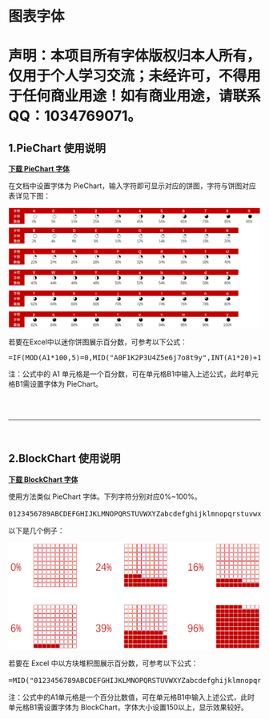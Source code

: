 # 图表字体
# 声明：本项目所有字体版权归本人所有，仅用于个人学习交流；未经许可，不得用于任何商业用途！如有商业用途，请联系QQ：1034769071。
## 1.PieChart 使用说明

[**下载 PieChart 字体**](https://coding.net/u/sharemine/p/sharemine.coding.me/git/raw/master/PieChart.ttf)

在文档中设置字体为 PieChart，输入字符即可显示对应的饼图，字符与饼图对应表详见下图：

![字符、字形及饼图对照表](https://raw.githubusercontent.com/ChartsFont/ChartsFont.github.io/master/PieChart.png)

若要在Excel中以迷你饼图展示百分数，可参考以下公式：
<pre>=IF(MOD(A1*100,5)=0,MID("A0F1K2P3U4Z5e6j7o8t9y",INT(A1*20)+1,1),MID("BCDEGHIJLMNOQRSTVWXYabcdfghiklmnpqrsuvwx",INT(A1*40)+1,1))</pre>
注：公式中的 A1 单元格是一个百分数，可在单元格B1中输入上述公式，此时单元格B1需设置字体为 PieChart。

<br>
<br>
<hr>
<br>

## 2.BlockChart 使用说明
[**下载 BlockChart 字体**](https://coding.net/u/sharemine/p/sharemine.coding.me/git/raw/master/BlockChart.ttf)

使用方法类似 PieChart 字体。下列字符分别对应0%~100%。
<pre>0123456789ABCDEFGHIJKLMNOPQRSTUVWXYZabcdefghijklmnopqrstuvwxyz①②③④⑤⑥⑦⑧⑨七三上下九二八六十千口土大天太女子山工干平开心才文方无日木四</pre>
以下是几个例子：

![例子](https://raw.githubusercontent.com/ChartsFont/ChartsFont.github.io/master/Blockchart-examples.png)

若要在 Excel 中以方块堆积图展示百分数，可参考以下公式：
<pre>=MID("0123456789ABCDEFGHIJKLMNOPQRSTUVWXYZabcdefghijklmnopqrstuvwxyz①②③④⑤⑥⑦⑧⑨七三上下九二八六十千口土大天太女子山工干平开心才文方无日木四",INT(A1*100)+1,1)</pre>
注：公式中的A1单元格是一个百分比数值，可在单元格B1中输入上述公式，此时单元格B1需设置字体为 BlockChart，字体大小设置150以上，显示效果较好。

